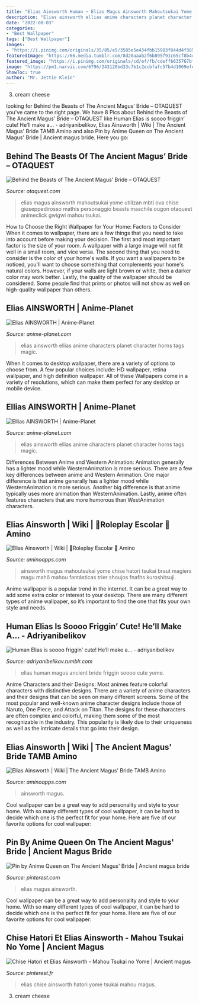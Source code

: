 ```yaml
---
title: "Elias Ainsworth Human ~ Elias Magus Ainsworth Mahoutsukai Yome Utilizan Mbti Ova Chise Giuseppedirosso Mathis Personaggio Beasts Maschile Ougon Otaquest Animeclick Gwigwi Mahou Tsukai"
description: "Elias ainsworth ellias anime characters planet character horns tags magic"
date: "2022-08-03"
categories:
- "Best Wallpaper"
tags: ["Best Wallpaper"]
images:
- "https://i.pinimg.com/originals/35/85/e5/3585e5e434fbb15983f844d4f385fb84.jpg"
featuredImage: "https://66.media.tumblr.com/8d20aaab2f6b895f91c65cf8b442a94a/tumblr_oxuuo6IvKj1svpgkio2_500.gif"
featured_image: "https://i.pinimg.com/originals/cd/ef/fb/cdeffb635767bf273e9168f9a8ababc5.jpg"
image: "https://pm1.narvii.com/6796/243120bd33c7b1c2ecbfafc57b4d1069efe3586bv2_hq.jpg"
ShowToc: true
author: "Mr. Jettie Klein"
---
```



3. cream cheese 

	

		
looking for Behind the Beasts of The Ancient Magus’ Bride – OTAQUEST you've came to the right page. We have 8 Pics about Behind the Beasts of The Ancient Magus’ Bride – OTAQUEST like Human Elias is soooo friggin’ cute! He’ll make a... - adriyanibelikov, Elias Ainsworth | Wiki | The Ancient Magus&#039; Bride TAMB Amino and also Pin by Anime Queen on The Ancient Magus&#039; Bride | Ancient magus bride. Here you go:
		
    
## Behind The Beasts Of The Ancient Magus’ Bride – OTAQUEST

<img loading=lazy src="https://www.otaquest.com/wp-content/uploads/2021/04/ancient-magus-bride-elias-ainsworth.jpg" onerror="this.onerror=null;this.src='https://tse4.mm.bing.net/th?id=OIP.rcmWs_SqlgJJpkprrnvKqQHaEK&amp;pid=15.1';" alt="Behind the Beasts of The Ancient Magus’ Bride – OTAQUEST">

_Source: otaquest.com_

>elias magus ainsworth mahoutsukai yome utilizan mbti ova chise giuseppedirosso mathis personaggio beasts maschile ougon otaquest animeclick gwigwi mahou tsukai. 

	

How to Choose the Right Wallpaper for Your Home: Factors to Consider
When it comes to wallpaper, there are a few things that you need to take into account before making your decision. The first and most important factor is the size of your room. A wallpaper with a large image will not fit well in a small room, and vice versa. 
The second thing that you need to consider is the color of your home's walls. If you want a wallpapers to be noticed, you'll want to choose something that complements your home's natural colors. However, if your walls are light brown or white, then a darker color may work better. 
Lastly, the quality of the wallpaper should be considered. Some people find that prints or photos will not show as well on high-quality wallpaper than others.

    
## Elias AINSWORTH | Anime-Planet

<img loading=lazy src="https://www.anime-planet.com/images/characters/elias-ainsworth-69403.jpg" onerror="this.onerror=null;this.src='https://tse3.mm.bing.net/th?id=OIP.6qcEpk2Q9tIGxczRIld8fwAAAA&amp;pid=15.1';" alt="Elias AINSWORTH | Anime-Planet">

_Source: anime-planet.com_

>elias ainsworth ellias anime characters planet character horns tags magic. 

	

When it comes to desktop wallpaper, there are a variety of options to choose from. A few popular choices include: HD wallpaper, retina wallpaper, and high definition wallpaper. All of these Wallpapers come in a variety of resolutions, which can make them perfect for any desktop or mobile device. 

    
## Ellias AINSWORTH | Anime-Planet

<img loading=lazy src="https://www.anime-planet.com/images/characters/ellias-ainsworth-69403.jpg" onerror="this.onerror=null;this.src='https://tse2.mm.bing.net/th?id=OIP.TlZfQe6v46GxbihpthGErAAAAA&amp;pid=15.1';" alt="Ellias AINSWORTH | Anime-Planet">

_Source: anime-planet.com_

>elias ainsworth ellias anime characters planet character horns tags magic. 

	

Differences Between Anime and Western Animation: Animation generally has a lighter mood while WesternAnimation is more serious.
There are a few key differences between anime and Western Animation. One major difference is that anime generally has a lighter mood while WesternAnimation is more serious. Another big difference is that anime typically uses more animation than WesternAnimation. Lastly, anime often features characters that are more humorous than WestAnimation characters.

    
## Elias Ainsworth | Wiki | 🐺Roleplay Escolar 🐺 Amino

<img loading=lazy src="https://pm1.narvii.com/7628/a4b96fcb78efe8a985d0e0b8d7e6e4a3deaf6914r1-736-920v2_hq.jpg" onerror="this.onerror=null;this.src='https://tse1.mm.bing.net/th?id=OIP.Cx86YL3Lmot0BS9DTVJu3gHaJQ&amp;pid=15.1';" alt="Elias Ainsworth | Wiki | 🐺Roleplay Escolar 🐺 Amino">

_Source: aminoapps.com_

>ainsworth magus mahoutsukai yome chise hatori tsukai braut magiers magu mahō mahou fantásticas trier shoujos fnafhs kuroshitsuji. 

	

Anime wallpaper is a popular trend in the internet. It can be a great way to add some extra color or interest to your desktop. There are many different types of anime wallpaper, so it’s important to find the one that fits your own style and needs.

    
## Human Elias Is Soooo Friggin’ Cute! He’ll Make A... - Adriyanibelikov

<img loading=lazy src="https://66.media.tumblr.com/8d20aaab2f6b895f91c65cf8b442a94a/tumblr_oxuuo6IvKj1svpgkio2_500.gif" onerror="this.onerror=null;this.src='https://tse2.mm.bing.net/th?id=OIP.Y5xdAlZN2YzNiQkbA_xOZgAAAA&amp;pid=15.1';" alt="Human Elias is soooo friggin’ cute! He’ll make a... - adriyanibelikov">

_Source: adriyanibelikov.tumblr.com_

>elias human magus ancient bride friggin soooo cute yome. 

	

Anime Characters and their Designs: Most animes feature colorful characters with distinctive designs.
There are a variety of anime characters and their designs that can be seen on many different screens. Some of the most popular and well-known anime character designs include those of Naruto, One Piece, and Attack on Titan. The designs for these characters are often complex and colorful, making them some of the most recognizable in the industry. This popularity is likely due to their uniqueness as well as the intricate details that go into their design.

    
## Elias Ainsworth | Wiki | The Ancient Magus&#039; Bride TAMB Amino

<img loading=lazy src="https://pm1.narvii.com/6796/243120bd33c7b1c2ecbfafc57b4d1069efe3586bv2_hq.jpg" onerror="this.onerror=null;this.src='https://tse4.mm.bing.net/th?id=OIP.JTPEDM4551sSF8uK0u_gqQHaHx&amp;pid=15.1';" alt="Elias Ainsworth | Wiki | The Ancient Magus&#039; Bride TAMB Amino">

_Source: aminoapps.com_

>ainsworth magus. 

	

Cool wallpaper can be a great way to add personality and style to your home. With so many different types of cool wallpaper, it can be hard to decide which one is the perfect fit for your home. Here are five of our favorite options for cool wallpaper: 

    
## Pin By Anime Queen On The Ancient Magus&#039; Bride | Ancient Magus Bride

<img loading=lazy src="https://i.pinimg.com/originals/35/85/e5/3585e5e434fbb15983f844d4f385fb84.jpg" onerror="this.onerror=null;this.src='https://tse3.mm.bing.net/th?id=OIP.hpY2QzzfTI3DO6HfZ94HwwHaEK&amp;pid=15.1';" alt="Pin by Anime Queen on The Ancient Magus&#039; Bride | Ancient magus bride">

_Source: pinterest.com_

>elias magus ainsworth. 

	

Cool wallpaper can be a great way to add personality and style to your home. With so many different types of cool wallpaper, it can be hard to decide which one is the perfect fit for your home. Here are five of our favorite options for cool wallpaper: 

    
## Chise Hatori Et Elias Ainsworth - Mahou Tsukai No Yome | Ancient Magus

<img loading=lazy src="https://i.pinimg.com/originals/cd/ef/fb/cdeffb635767bf273e9168f9a8ababc5.jpg" onerror="this.onerror=null;this.src='https://tse3.mm.bing.net/th?id=OIP.uX9ChMb7IzOUao8zbSfhngHaL2&amp;pid=15.1';" alt="Chise Hatori et Elias Ainsworth - Mahou Tsukai no Yome | Ancient magus">

_Source: pinterest.fr_

>elias chise ainsworth hatori yome tsukai mahou magus. 

	

3. cream cheese 

